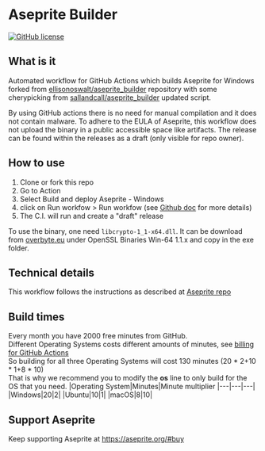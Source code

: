 
# Aseprite Builder

[![GitHub license](https://img.shields.io/github/license/symartin/aseprite_builder.svg)](https://raw.githubusercontent.com/symartin/aseprite_builder/main/LICENSE)

## What is it
Automated workflow for GitHub Actions which builds Aseprite for Windows forked from [ellisonoswalt/aseprite_builder](https://github.com/ellisonoswalt/aseprite_builder) repository with some cherypicking from [sallandcall/aseprite_builder](https://github.com/sallandcall/aseprite_builder) updated script.

By using GitHub actions there is no need for manual compilation and it does not contain malware. To adhere to the EULA of Aseprite, this workflow does not upload the binary in a public accessible space like artifacts. The release can be found within the releases as a draft (only visible for repo owner).

## How to use
1. Clone or fork this repo
2. Go to Action
3. Select Build and deploy Aseprite - Windows
4. click on Run workfow > Run workfow (see [Github doc](https://docs.github.com/en/actions/using-workflows/manually-running-a-workflow) for more details)
5. The C.I. will run and create a "draft" release 

To use the binary, one need `libcrypto-1_1-x64.dll`. It can be download from [overbyte.eu](https://wiki.overbyte.eu/wiki/index.php/ICS_Download#Download_OpenSSL_Binaries) under OpenSSL Binaries Win-64 1.1.x and copy in the exe folder.

## Technical details
This workflow follows the instructions as described at [Aseprite repo](https://github.com/aseprite/aseprite/blob/master/INSTALL.md)

## Build times
Every month you have 2000 free minutes from GitHub.</br>
Different Operating Systems costs different amounts of minutes, see [billing for GitHub Actions](https://help.github.com/en/github/setting-up-and-managing-billing-and-payments-on-github/about-billing-for-github-actions#about-billing-for-github-actions)</br>
So building for all three Operating Systems will cost 130 minutes (20 * 2+10 * 1+8 * 10)</br>
That is why we recommend you to modify the **os** line to only build for the OS that you need.
|Operating System|Minutes|Minute multiplier
|---|---|---|
|Windows|20|2|
|Ubuntu|10|1|
|macOS|8|10|

## Support Aseprite
Keep supporting Aseprite at https://aseprite.org/#buy
